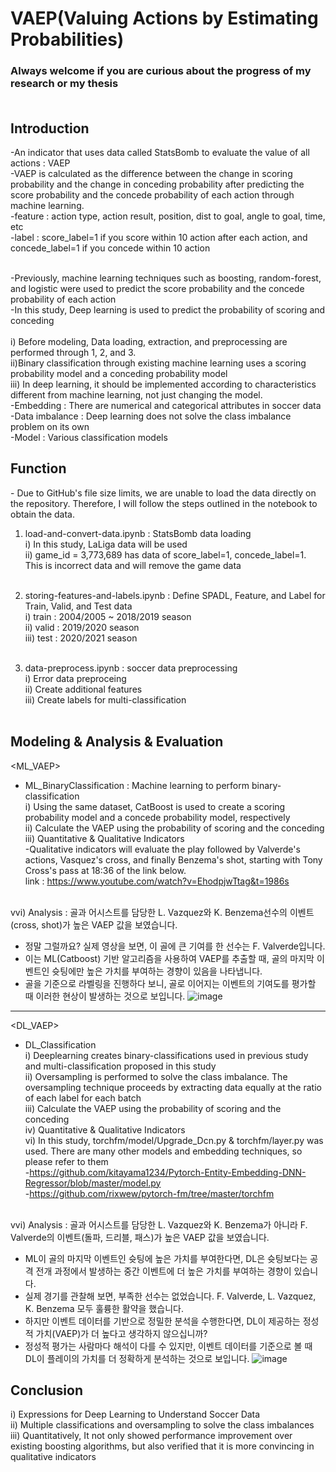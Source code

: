 # VAEP(Valuing Actions by Estimating Probabilities)

### Always welcome if you are curious about the progress of my research or my thesis<br/><br/>

Introduction
----------------
-An indicator that uses data called StatsBomb to evaluate the value of all actions : VAEP<br/>
-VAEP is calculated as the difference between the change in scoring probability and the change in conceding probability after predicting the score probability and the concede probability of each action through machine learning.<br/>
-feature : action type, action result, position, dist to goal, angle to goal, time, etc<br/>
-label : score_label=1 if you score within 10 action after each action, and concede_label=1 if you concede within 10 action <br/><br/>

-Previously, machine learning techniques such as boosting, random-forest, and logistic were used to predict the score probability and the concede probability of each action<br/>
-In this study, Deep learning is used to predict the probability of scoring and conceding<br/><br/>
i) Before modeling, Data loading, extraction, and preprocessing are performed through 1, 2, and 3.<br/>
ii)Binary classification through existing machine learning uses a scoring probability model and a conceding probability model<br/>
iii) In deep learning, it should be implemented according to characteristics different from machine learning, not just changing the model.<br/>
-Embedding : There are numerical and categorical attributes in soccer data<br/>
-Data imbalance : Deep learning does not solve the class imbalance problem on its own<br/>
-Model : Various classification models<br/>

Function
----------------
<notebook>
- Due to GitHub's file size limits, we are unable to load the data directly on the repository. Therefore, I will follow the steps outlined in the notebook to obtain the data.
  
1. load-and-convert-data.ipynb : StatsBomb data loading<br/>
i) In this study, LaLiga data will be used<br/>
ii) game_id = 3,773,689 has data of score_label=1, concede_label=1. This is incorrect data and will remove the game data<br/><br/>

2. storing-features-and-labels.ipynb : Define SPADL, Feature, and Label for Train, Valid, and Test data<br/>
i) train : 2004/2005 ~ 2018/2019 season<br/>
ii) valid : 2019/2020 season<br/>
iii) test : 2020/2021 season<br/><br/>

3. data-preprocess.ipynb : soccer data preprocessing<br/>
i) Error data preproceing<br/>
ii) Create additional features<br/>
iii) Create labels for multi-classification<br/><br/>

Modeling & Analysis & Evaluation<br/>
----------------

<ML_VAEP>

- ML_BinaryClassification : Machine learning to perform binary-classification<br/>
i) Using the same dataset, CatBoost is used to create a scoring probability model and a concede probability model, respectively<br/>
ii) Calculate the VAEP using the probability of scoring and the conceding<br/>
iii) Quantitative & Qualitative Indicators<br/>
-Qualitative indicators will evaluate the play followed by Valverde's actions, Vasquez's cross, and finally Benzema's shot, starting with Tony Cross's pass at 18:36 of the link below.<br/>
link : https://www.youtube.com/watch?v=EhodpjwTtag&t=1986s<br/><br/>

vvi) Analysis : 골과 어시스트를 담당한 L. Vazquez와 K. Benzema선수의 이벤트(cross, shot)가 높은 VAEP 값을 보였습니다.
- 정말 그럴까요? 실제 영상을 보면, 이 골에 큰 기여를 한 선수는 F. Valverde입니다.
- 이는 ML(Catboost) 기반 알고리즘을 사용하여 VAEP를 추출할 때, 골의 마지막 이벤트인 슛팅에만 높은 가치를 부여하는 경향이 있음을 나타냅니다.
- 골을 기준으로 라벨링을 진행하다 보니, 골로 이어지는 이벤트의 기여도를 평가할 때 이러한 현상이 발생하는 것으로 보입니다.
![image](https://github.com/GunHeeJoe/VAEP/assets/112679136/b498d9b2-c257-4747-b4d7-1d30d3bdd977)

----------------
<DL_VAEP>
  
- DL_Classification<br/>
i) Deeplearning creates binary-classifications used in previous study and multi-classification proposed in this study<br/>
ii) Oversampling is performed to solve the class imbalance. The oversampling technique proceeds by extracting data equally at the ratio of each label for each batch<br/>
iii) Calculate the VAEP using the probability of scoring and the conceding<br/>
iv) Quantitative & Qualitative Indicators<br/>
vi) In this study, torchfm/model/Upgrade_Dcn.py & torchfm/layer.py was used. There are many other models and embedding techniques, so please refer to them<br/>
-https://github.com/kitayama1234/Pytorch-Entity-Embedding-DNN-Regressor/blob/master/model.py<br/>
-https://github.com/rixwew/pytorch-fm/tree/master/torchfm<br/><br/>

vvi) Analysis : 골과 어시스트를 담당한 L. Vazquez와 K. Benzema가 아니라 F. Valverde의 이벤트(돌파, 드리블, 패스)가 높은 VAEP 값을 보였습니다.
- ML이 골의 마지막 이벤트인 슛팅에 높은 가치를 부여한다면, DL은 슛팅보다는 공격 전개 과정에서 발생하는 중간 이벤트에 더 높은 가치를 부여하는 경향이 있습니다.
- 실제 경기를 관찰해 보면, 부족한 선수는 없었습니다. F. Valverde, L. Vazquez, K. Benzema 모두 훌륭한 활약을 했습니다.
- 하지만 이벤트 데이터를 기반으로 정밀한 분석을 수행한다면, DL이 제공하는 정성적 가치(VAEP)가 더 높다고 생각하지 않으십니까?
- 정성적 평가는 사람마다 해석이 다를 수 있지만, 이벤트 데이터를 기준으로 볼 때 DL이 플레이의 가치를 더 정확하게 분석하는 것으로 보입니다.
![image](https://github.com/GunHeeJoe/VAEP/assets/112679136/db9e638a-3d57-4c31-add6-15dae4d998d9)

Conclusion
----------------
i) Expressions for Deep Learning to Understand Soccer Data<br/>
ii) Multiple classifications and oversampling to solve the class imbalances<br/>
iii) Quantitatively, It not only showed performance improvement over existing boosting algorithms, but also verified that it is more convincing in qualitative indicators<br/>
